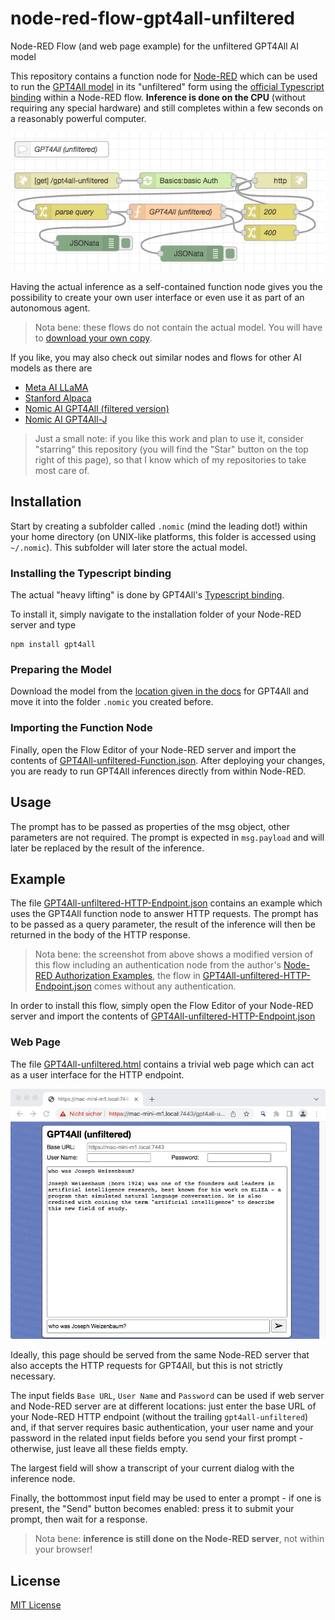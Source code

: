 # node-red-flow-gpt4all-unfiltered #

Node-RED Flow (and web page example) for the unfiltered GPT4All AI model

This repository contains a function node for [Node-RED](https://nodered.org/) which can be used to run the [GPT4All model](https://github.com/nomic-ai/gpt4all) in its "unfiltered" form using the [official Typescript binding](https://github.com/nomic-ai/gpt4all-ts) within a Node-RED flow. **Inference is done on the CPU** (without requiring any special hardware) and still completes within a few seconds on a reasonably powerful computer.

![GPT4All HTTP Flow](./GPT4All-unfiltered-HTTP-Flow.png)

Having the actual inference as a self-contained function node gives you the possibility to create your own user interface or even use it as part of an autonomous agent.

> Nota bene: these flows do not contain the actual model. You will have to [download your own copy](https://the-eye.eu/public/AI/models/nomic-ai/gpt4all/gpt4all-lora-unfiltered-quantized.bin).

If you like, you may also check out similar nodes and flows for other AI models as there are

* [Meta AI LLaMA](https://github.com/rozek/node-red-flow-llama)
* [Stanford Alpaca](https://github.com/rozek/node-red-flow-alpaca)
* [Nomic AI GPT4All (filtered version)](https://github.com/rozek/node-red-flow-gpt4all-filtered)
* [Nomic AI GPT4All-J](https://github.com/rozek/node-red-flow-gpt4all-j)

> Just a small note: if you like this work and plan to use it, consider "starring" this repository (you will find the "Star" button on the top right of this page), so that I know which of my repositories to take most care of.

## Installation ##

Start by creating a subfolder called `.nomic` (mind the leading dot!) within your home directory (on UNIX-like platforms, this folder is accessed using `~/.nomic`). This subfolder will later store the actual model.

### Installing the Typescript binding ###

The actual "heavy lifting" is done by GPT4All's [Typescript binding](https://github.com/nomic-ai/gpt4all-ts).

To install it, simply navigate to the installation folder of your Node-RED server and type

```
npm install gpt4all
```

### Preparing the Model ###

Download the model from the [location given in the docs](https://the-eye.eu/public/AI/models/nomic-ai/gpt4all/gpt4all-lora-unfiltered-quantized.bin) for GPT4All and move it into the folder `.nomic` you created before.

### Importing the Function Node ###

Finally, open the Flow Editor of your Node-RED server and import the contents of [GPT4All-unfiltered-Function.json](./GPT4All-unfiltered-Function.json). After deploying your changes, you are ready to run GPT4All inferences directly from within Node-RED.

## Usage ##

The prompt has to be passed as properties of the msg object, other parameters are not required. The prompt is expected in `msg.payload` and will later be replaced by the result of the inference.

## Example ##

The file [GPT4All-unfiltered-HTTP-Endpoint.json](./GPT4All-unfiltered-HTTP-Endpoint.json) contains an example which uses the GPT4All function node to answer HTTP requests. The prompt has to be passed as a query parameter, the result of the inference will then be returned in the body of the HTTP response.

> Nota bene: the screenshot from above shows a modified version of this flow including an authentication node from the author's [Node-RED Authorization Examples](https://github.com/rozek/node-red-authorization-examples), the flow in [GPT4All-unfiltered-HTTP-Endpoint.json](./GPT4All-unfiltered-HTTP-Endpoint.json) comes without any authentication.

In order to install this flow, simply open the Flow Editor of your Node-RED server and import the contents of [GPT4All-unfiltered-HTTP-Endpoint.json](./GPT4All-unfiltered-HTTP-Endpoint.json)

### Web Page ###

The file [GPT4All-unfiltered.html](./GPT4All-unfiltered.html) contains a trivial web page which can act as a user interface for the HTTP endpoint.

![GPT4All Screenshot](./GPT4All-unfiltered-Screenshot.png)

Ideally, this page should be served from the same Node-RED server that also accepts the HTTP requests for GPT4All, but this is not strictly necessary.

The input fields `Base URL`, `User Name` and `Password` can be used if web server and Node-RED server are at different locations: just enter the base URL of your Node-RED HTTP endpoint (without the trailing `gpt4all-unfiltered`) and, if that server requires basic authentication, your user name and your password in the related input fields before you send your first prompt - otherwise, just leave all these fields empty.

The largest field will show a transcript of your current dialog with the inference node.

Finally, the bottommost input field may be used to enter a prompt - if one is present, the "Send" button becomes enabled: press it to submit your prompt, then wait for a response.

> Nota bene: **inference is still done on the Node-RED server**, not within your browser!

## License ##

[MIT License](LICENSE.md)
